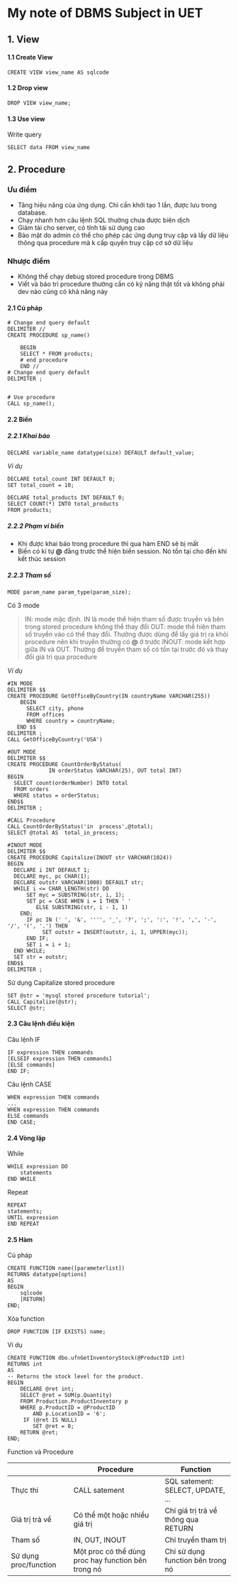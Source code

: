 # My note of DBMS Subject in UET

## 1. View 

#### 1.1 Create View

``` mysql
CREATE VIEW view_name AS sqlcode
```

#### 1.2 Drop view

```mysql
DROP VIEW view_name;
```
#### 1.3 Use view

Write query

``` mysql
SELECT data FROM view_name
```

## 2. Procedure

### Ưu điểm

  * Tăng hiệu năng của ứng dụng. Chỉ cần khởi tạo 1 lần, được lưu trong database. 
  * Chạy nhanh hơn câu lệnh SQL thường chưa được biên dịch
  * Giảm tải cho server, có tính tái sử dụng cao
  * Bảo mật do admin có thể cho phép các ứng dụng truy cập và lấy dữ liệu thông qua procedure mà k cấp quyền truy cập cơ sở dữ liệu
  
### Nhược điểm
  * Không thể chạy debug stored procedure trong DBMS 
  * Viết và bảo trì procedure thường cần có kỹ năng thật tốt và không phải dev nào cũng có khả năng này
  
#### 2.1 Cú pháp
```mysql
# Change end query default
DELIMITER //  
CREATE PROCEDURE sp_name()

	BEGIN
	SELECT * FROM products;
	# end procedure
	END //
# Change end query default
DELIMITER ;


# Use procedure 
CALL sp_name();

```
  
#### 2.2 Biến

##### 2.2.1 Khai báo

```mysql
DECLARE variable_name datatype(size) DEFAULT default_value;
```

*Ví dụ*

```mysql
DECLARE total_count INT DEFAULT 0;
SET total_count = 10;
```

```mysql
DECLARE total_products INT DEFAULT 0;
SELECT COUNT(*) INTO total_products
FROM products;
```

##### 2.2.2 Phạm vi biến
* Khi được khai báo trong procedure thì qua hàm END sẽ bị mất
* Biến có kí tự **@** đằng trước thể hiện biến session. Nó tồn tại cho đến khi kết thúc session

##### 2.2.3 Tham số

```mysql
MODE param_name param_type(param_size);
```
Có 3 mode 
> IN: mode mặc định. IN là mode thể hiện tham số được truyền và bên trong stored procedure không thể thay đổi
> OUT: mode thể hiện tham số truyền vào có thể thay đổi. Thường được dùng để lấy giá trị ra khỏi procedure nên khi truyền thường có **@** ở trước
> INOUT: mode kết hợp giữa IN và OUT. Thường để truyền tham số có tồn tại trước đó và thay đổi giá trị qua procedure

*Ví dụ*

```mysql
#IN MODE
DELIMITER $$
CREATE PROCEDURE GetOfficeByCountry(IN countryName VARCHAR(255))
    BEGIN
      SELECT city, phone
      FROM offices
      WHERE country = countryName;
   END $$
DELIMITER ;
CALL GetOfficeByCountry('USA') 

```

```mysql
#OUT MODE
DELIMITER $$
CREATE PROCEDURE CountOrderByStatus(
             IN orderStatus VARCHAR(25), OUT total INT)
BEGIN
  SELECT count(orderNumber) INTO total
  FROM orders
  WHERE status = orderStatus;
END$$
DELIMITER ;
```
```mysql
#CALL Procedure
CALL CountOrderByStatus('in  process',@total);
SELECT @total AS  total_in_process; 
```
```mysql
#INOUT MODE
DELIMITER $$
CREATE PROCEDURE Capitalize(INOUT str VARCHAR(1024))
BEGIN
  DECLARE i INT DEFAULT 1;
  DECLARE myc, pc CHAR(1);
  DECLARE outstr VARCHAR(1000) DEFAULT str;
  WHILE i <= CHAR_LENGTH(str) DO
      SET myc = SUBSTRING(str, i, 1);
      SET pc = CASE WHEN i = 1 THEN ' '
  		 ELSE SUBSTRING(str, i - 1, 1)
  	END;
      IF pc IN (' ', '&', '''', '_', '?', ';', ':', '!', ',', '-', '/', '(', '.') THEN
           SET outstr = INSERT(outstr, i, 1, UPPER(myc));
      END IF;
      SET i = i + 1;
  END WHILE;
  SET str = outstr;
END$$
DELIMITER ; 
```
Sử dụng Capitalize stored procedure
```mysql
SET @str = 'mysql stored procedure tutorial';
CALL Capitalize(@str);
SELECT @str;
```
#### 2.3 Câu lệnh điều kiện

Câu lệnh IF
```mysql
IF expression THEN commands
[ELSEIF expression THEN commands]
[ELSE commands]
END IF;
```

Câu lệnh CASE
```mysql
WHEN expression THEN commands
...
WHEN expression THEN commands
ELSE commands
END CASE;
```
#### 2.4 Vòng lặp

While
```mysql
WHILE expression DO
	statements
END WHILE
```
Repeat
```mysql
REPEAT
statements;
UNTIL expression
END REPEAT
```

#### 2.5 Hàm

Cú pháp

```mysql
CREATE FUNCTION name([parameterlist])
RETURNS datatype[options]
AS
BEGIN
	sqlcode 
	[RETURN]
END;
```

Xóa function
```mysql
DROP FUNCTION [IF EXISTS] name;
```

Ví dụ
```mysql
CREATE FUNCTION dbo.ufnGetInventoryStock(@ProductID int)  
RETURNS int   
AS   
-- Returns the stock level for the product.  
BEGIN  
    DECLARE @ret int;  
    SELECT @ret = SUM(p.Quantity)   
    FROM Production.ProductInventory p   
    WHERE p.ProductID = @ProductID   
        AND p.LocationID = '6';  
     IF (@ret IS NULL)   
        SET @ret = 0;  
    RETURN @ret;  
END; 
```

Function và Procedure

||Procedure|Function|
|----------------|-------------------------------|----------------------------------|
|Thực thi| CALL satement | SQL satement: SELECT, UPDATE, ...|
|Giá trị trả về| Có thể một hoặc nhiều giá trị| Chỉ giá trị trả về thông qua RETURN|
|Tham số| IN, OUT, INOUT| Chỉ truyền tham trị|
|Sử dụng proc/function| Một proc có thể dùng proc hay function bên trong nó| Chỉ sử dụng function bên trong nó|
